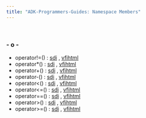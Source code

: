 ```yaml
---
title: "ADK-Programmers-Guides: Namespace Members"
---
```


 

### - o -

- operator!=() : <a href="namespacesdi.md#a72b696981a0d47c3988c5d8a3b21771d">sdi</a> , <a href="namespacevfihtml.md#a6869fb59c93e8b8039fa26a47db06300">vfihtml</a>
- operator\*() : <a href="namespacesdi.md#aa4cf2ca6912803ebf18f6a1ef14d6750">sdi</a> , <a href="namespacevfihtml.md#a91630290de39196e23b6360b1a67c272">vfihtml</a>
- operator+() : <a href="namespacesdi.md#afc5ba7603df562e3057600548a77ae19">sdi</a> , <a href="namespacevfihtml.md#a3d78ca4ce27a959bf398e15ffb3ac35c">vfihtml</a>
- operator-() : <a href="namespacesdi.md#adf8b527bef1f0f4e433ad88ccae5677c">sdi</a> , <a href="namespacevfihtml.md#abb5f451bfe33b4d0957051af55e3ae99">vfihtml</a>
- operator\<() : <a href="namespacesdi.md#a1826855f2717a1989f0acc9667add7f2">sdi</a> , <a href="namespacevfihtml.md#a62aae78823ad670db1f2a3871f9c6138">vfihtml</a>
- operator\<=() : <a href="namespacesdi.md#ade8cda000c21abf3bba19952338f1ccc">sdi</a> , <a href="namespacevfihtml.md#a157e4057ccddad828bf42ae796a7c877">vfihtml</a>
- operator==() : <a href="namespacesdi.md#afde4ee00bda9f6a2e47be84d747b0aa6">sdi</a> , <a href="namespacevfihtml.md#a8925dae3d083f52e28204c76dc63cfb5">vfihtml</a>
- operator\>() : <a href="namespacesdi.md#adbca0ff6b3aab2718e627c9d0936792d">sdi</a> , <a href="namespacevfihtml.md#a9b79b43d164b3effb8259fab63cde591">vfihtml</a>
- operator\>=() : <a href="namespacesdi.md#a1596310f42ff001cd38ed5cdc9c574ff">sdi</a> , <a href="namespacevfihtml.md#a1bfa3d2893680e868a6e38bc12b17b05">vfihtml</a>
